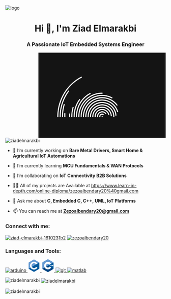 ![logo](https://github.com/ZiadElmarakbi/Mastering-Embedded-Systems-Fundamentals/blob/master/banner%20(5).png)
<h1 align="center">Hi 👋, I'm Ziad Elmarakbi</h1>
<h3 align="center">A Passionate IoT Embedded Systems Engineer</h3>


<img align="right" alt="Coding" width="400" src="https://github.com/ZiadElmarakbi/ZiadElmarakbi/blob/main/1Q7Z.gif">

<p align="left"> <img src="https://komarev.com/ghpvc/?username=ziadelmarakbi&label=Profile%20views&color=0e75b6&style=flat" alt="ziadelmarakbi" /> </p>

- 🔭 I’m currently working on **Bare Metal Drivers, Smart Home & Agricultural IoT Automations**

- 🌱 I’m currently learning **MCU Fundamentals & WAN Protocols**

- 👯 I’m collaborating on **IoT Connectivity B2B Solutions**

- 👨‍💻 All of my projects are Available at https://www.learn-in-depth.com/online-diploma/zezoalbendary20%40gmail.com

- 💬 Ask me about **C, Embedded C, C++, UML, IoT Platforms**

- 📫 You can reach me at **Zezoalbendary20@gmail.com**

<h3 align="left">Connect with me:</h3>
<p align="left">
<a href="https://linkedin.com/in/ziad-elmarakbi-1610231b2" target="blank"><img align="center" src="https://raw.githubusercontent.com/rahuldkjain/github-profile-readme-generator/master/src/images/icons/Social/linked-in-alt.svg" alt="ziad-elmarakbi-1610231b2" height="30" width="40" /></a>
<a href="https://www.hackerrank.com/zezoalbendary20" target="blank"><img align="center" src="https://raw.githubusercontent.com/rahuldkjain/github-profile-readme-generator/master/src/images/icons/Social/hackerrank.svg" alt="zezoalbendary20" height="30" width="40" /></a>
</p>

<h3 align="left">Languages and Tools:</h3>
<p align="left"> <a href="https://www.arduino.cc/" target="_blank" rel="noreferrer"> <img src="https://cdn.worldvectorlogo.com/logos/arduino-1.svg" alt="arduino" width="40" height="40"/> </a> <a href="https://www.cprogramming.com/" target="_blank" rel="noreferrer"> <img src="https://raw.githubusercontent.com/devicons/devicon/master/icons/c/c-original.svg" alt="c" width="40" height="40"/> </a> <a href="https://www.w3schools.com/cpp/" target="_blank" rel="noreferrer"> <img src="https://raw.githubusercontent.com/devicons/devicon/master/icons/cplusplus/cplusplus-original.svg" alt="cplusplus" width="40" height="40"/> </a> <a href="https://git-scm.com/" target="_blank" rel="noreferrer"> <img src="https://www.vectorlogo.zone/logos/git-scm/git-scm-icon.svg" alt="git" width="40" height="40"/> </a> <a href="https://www.mathworks.com/" target="_blank" rel="noreferrer"> <img src="https://upload.wikimedia.org/wikipedia/commons/2/21/Matlab_Logo.png" alt="matlab" width="40" height="40"/> </a> </p>

<p><img align="left" src="https://github-readme-stats.vercel.app/api/top-langs?username=ziadelmarakbi&show_icons=true&locale=en&layout=compact" alt="ziadelmarakbi" /></p>

<p>&nbsp;<img align="center" src="https://github-readme-stats.vercel.app/api?username=ziadelmarakbi&show_icons=true&locale=en" alt="ziadelmarakbi" /></p>

<p><img align="center" src="https://github-readme-streak-stats.herokuapp.com/?user=ziadelmarakbi&" alt="ziadelmarakbi" /></p>


